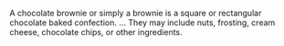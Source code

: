 A chocolate brownie or simply a brownie is a square or rectangular chocolate baked confection. ... They may include nuts, frosting, cream cheese, chocolate chips, or other ingredients.